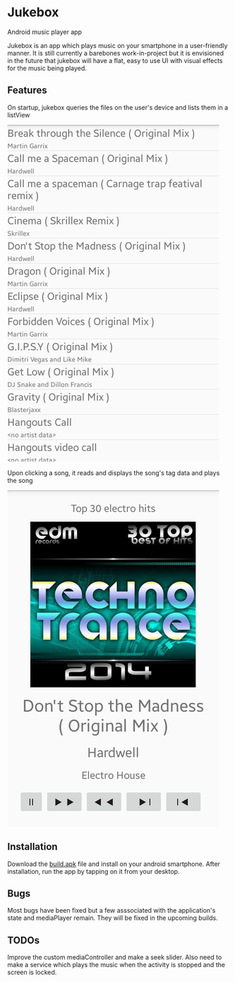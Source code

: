 # Jukebox
Android music player app 

Jukebox is an app which plays music on your smartphone in a user-friendly manner. It is still currently a barebones work-in-project but it is envisioned in the future that jukebox will have a flat, easy to use UI with visual effects for the music being played. 

## Features 

On startup, jukebox queries the files on the user's device and lists them in a listView

![list_songs_activity](/doc/list_songs_activity.png)

Upon clicking a song, it reads and displays the song's tag data and plays the song

![song_over_the_horizon](/doc/player_activity_custom_controller.png)

## Installation

Download the [build.apk](https://github.com/Aniruddha-Deb/Jukebox/releases/download/v0.0-indev/build.apk) file and install on your android smartphone. After installation, run the app by tapping on it from your desktop. 

## Bugs

Most bugs have been fixed but a few asssociated with the application's state and mediaPlayer remain. They will be fixed in the upcoming builds.

## TODOs

Improve the custom mediaController and make a seek slider. Also need to make a service which plays the music when the activity is stopped and the screen is locked.
